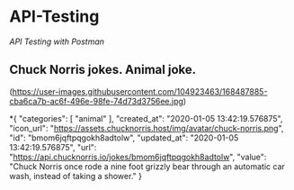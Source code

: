 # API-Testing
*API Testing with Postman*

## Chuck Norris jokes. Animal joke.
(https://user-images.githubusercontent.com/104923463/168487885-cba6ca7b-ac6f-496e-98fe-74d73d3756ee.jpg)

*{
    "categories": [
        "animal"
    ],
    "created_at": "2020-01-05 13:42:19.576875",
    "icon_url": "https://assets.chucknorris.host/img/avatar/chuck-norris.png",
    "id": "bmom6jqftpqgokh8adtolw",
    "updated_at": "2020-01-05 13:42:19.576875",
    "url": "https://api.chucknorris.io/jokes/bmom6jqftpqgokh8adtolw",
    "value": "Chuck Norris once rode a nine foot grizzly bear through an automatic car wash, instead of taking a shower."
}
